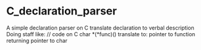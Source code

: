 # C_declaration_parser
A simple declaration parser on C translate declaration to verbal description
Doing staff like:
// code on C
char *(*func)()
translate to:
pointer to function returning pointer to char
